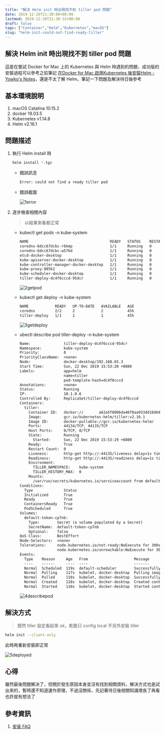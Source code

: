 ```yaml
---
title: "解決 Helm init 時出現找不到 tiller pod 問題"
date: 2019-12-26T21:30:00+08:00
lastmod: 2019-12-26T21:30:31+08:00
draft: false
tags: ["Container","Helm","Kubernetes","macOS"]
slug: "helm-init-could-not-find-ready-tiller"
---
```


## 解決 Helm init 時出現找不到 tiller pod 問題

這是在嘗試 Docker for Mac 上的 Kubernetes 與 Helm 時遇到的問題，成功版的安裝過程可以參考之前筆記 [在Docker for Mac 啟用Kubernetes 後安裝Helm - Yowko's Notes](https://blog.yowko.com/docker-mac-kubernetes-helm/)，還是不太了解 Helm，筆記一下問題及解決待日後參考

## 基本環境說明

1. macOS Catalina 10.15.2
2. docker 19.03.5
3. Kubernetes v1.14.8
4. Helm v2.16.1

## 問題描述

1. 執行 Helm install 時

    ```bash
    helm install *.tgz
    ```

    - 錯誤訊息

        ```txt
        Error: could not find a ready tiller pod
        ```

    - 錯誤截圖

        ![1error]()

2. 逐步檢查相關內容

    > 以結果來看都正常

    - kubectl get pods -n kube-system

        ```txt
        NAME                                     READY   STATUS    RESTARTS   AGE
        coredns-6dcc67dcbc-r6kmp                 1/1     Running   0          45h
        coredns-6dcc67dcbc-w576d                 1/1     Running   0          45h
        etcd-docker-desktop                      1/1     Running   0          45h
        kube-apiserver-docker-desktop            1/1     Running   0          45h
        kube-controller-manager-docker-desktop   1/1     Running   0          45h
        kube-proxy-985k2                         1/1     Running   0          45h
        kube-scheduler-docker-desktop            1/1     Running   0          45h
        tiller-deploy-dc4f6cccd-95dcr            1/1     Running   0          101s
        ```

        ![2getpod]()

    - kubectl get deploy -n kube-system

        ```txt
        NAME            READY   UP-TO-DATE   AVAILABLE   AGE
        coredns         2/2     2            2           45h
        tiller-deploy   1/1     1            1           45h
        ```

        ![3getdeploy]()

    - ubectl describe pod tiller-deploy -n kube-system

        ```txt
        Name:               tiller-deploy-dc4f6cccd-95dcr
        Namespace:          kube-system
        Priority:           0
        PriorityClassName:  <none>
        Node:               docker-desktop/192.168.65.3
        Start Time:         Sun, 22 Dec 2019 15:53:20 +0800
        Labels:             app=helm
                            name=tiller
                            pod-template-hash=dc4f6cccd
        Annotations:        <none>
        Status:             Running
        IP:                 10.1.0.6
        Controlled By:      ReplicaSet/tiller-deploy-dc4f6cccd
        Containers:
          tiller:
            Container ID:   docker://       a62a5f0806da46f8aa933dd18d642f516787080acf09a5dc0af6ca782e91e2db
            Image:          gcr.io/kubernetes-helm/tiller:v2.16.1
            Image ID:       docker-pullable://gcr.io/kubernetes-helm/       tiller@sha256:3c70ee359d3ec305ca469395a2481b2375d569c6b4a928389ca07d829d12ec51
            Ports:          44134/TCP, 44135/TCP
            Host Ports:     0/TCP, 0/TCP
            State:          Running
              Started:      Sun, 22 Dec 2019 15:53:29 +0800
            Ready:          True
            Restart Count:  0
            Liveness:       http-get http://:44135/liveness delay=1s timeout=1s period=10s      #success=1 #failure=3
            Readiness:      http-get http://:44135/readiness delay=1s timeout=1s period=10s         #success=1 #failure=3
            Environment:
              TILLER_NAMESPACE:    kube-system
              TILLER_HISTORY_MAX:  0
            Mounts:
              /var/run/secrets/kubernetes.io/serviceaccount from default-token-cp7nb (ro)
        Conditions:
          Type              Status
          Initialized       True
          Ready             True
          ContainersReady   True
          PodScheduled      True
        Volumes:
          default-token-cp7nb:
            Type:        Secret (a volume populated by a Secret)
            SecretName:  default-token-cp7nb
            Optional:    false
        QoS Class:       BestEffort
        Node-Selectors:  <none>
        Tolerations:     node.kubernetes.io/not-ready:NoExecute for 300s
                         node.kubernetes.io/unreachable:NoExecute for 300s
        Events:
          Type    Reason     Age   From                     Message
          ----    ------     ----  ----                     -------
          Normal  Scheduled  119s  default-scheduler        Successfully assigned kube-system/      tiller-deploy-dc4f6cccd-95dcr to docker-desktop
          Normal  Pulling    117s  kubelet, docker-desktop  Pulling image "gcr.io/      kubernetes-helm/tiller:v2.16.1"
          Normal  Pulled     110s  kubelet, docker-desktop  Successfully pulled image "gcr.io/      kubernetes-helm/tiller:v2.16.1"
          Normal  Created    110s  kubelet, docker-desktop  Created container tiller
          Normal  Started    110s  kubelet, docker-desktop  Started container tiller
        ```

        ![4describepod]()

## 解決方式

> 既然 tiller 設定看起來 ok，乾脆只 config local 不另外安裝 tiller

```bash
helm init --client-only
```

此時再重新安裝即正常

![5deployed]()

## 心得

雖然最後問題解決了，但關於發生原因本身並沒有找到相關資料，解決方式也是試出來的，暫時還不知道運作原理，不過沒關係，先記著待日後相關知識增長了再看也許就有想法了

## 參考資訊

1. [安装 FAQ](https://whmzsu.github.io/helm-doc-zh-cn/quickstart/install_faq-zh_cn.html)
